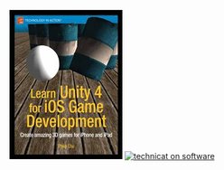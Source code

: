 
[![learn unity](/images/learnunity/cover.jpg)](learnunity)
[![technicat on software](//images/technicatonsoftware/covers/bn.jpg")](technicat-on-software)

